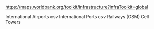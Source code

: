 https://maps.worldbank.org/toolkit/infrastructure?infraToolkit=global

International Airports csv
International Ports csv
Railways (OSM)
Cell Towers
